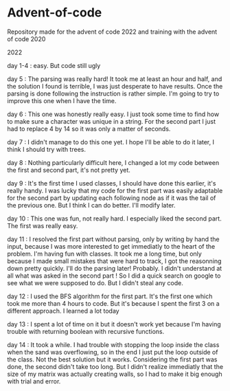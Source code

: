 # Advent-of-code

Repository made for the advent of code 2022 and training with the advent of code 2020

2022

day 1-4 : easy. But code still ugly

day 5 : The parsing was really hard! It took me at least an hour and half, and the solution I found is terrible, I was just desperate to have results. Once the parsing is done following the instruction is rather simple. I'm going to try to improve this one when I have the time.

day 6 : This one was honestly really easy. I just took some time to find how to make sure a character was unique in a string. For the second part I just had to replace 4 by 14 so it was only a matter of seconds.

day 7 : I didn't manage to do this one yet. I hope I'll be able to do it later, I think I should try with trees.

day 8 : Nothing particularly difficult here, I changed a lot my code between the first and second part, it's not pretty yet.

day 9 : It's the first time I used classes, I should have done this earlier, it's really handy. I was lucky that my code for the first part was easily adaptable for the second part by updating each following node as if it was the tail of the previous one. But I think I can do better. I'll modify later.

day 10 : This one was fun, not really hard. I especially liked the second part. The first was really easy.

day 11 : I resolved the first part without parsing, only by writing by hand the input, because I was more interested to get immediatly to the heart of the problem. I'm having fun with classes. It took me a long time, but only because I made small mistakes that were hard to track, I got the reasonning down pretty quickly. I'll do the parsing later! Probably.
I didn't understand at all what was asked in the second part ! So I did a quick search on google to see what we were supposed to do. But I didn't steal any code.

day 12 : I used the BFS algorithm for the first part. It's the first one which took me more than 4 hours to code. But it's because I spent the first 3 on a different approach. I learned a lot today

day 13 : I spent a lot of time on it but it doesn't work yet because I'm having trouble with returning boolean with recursive functions.

day 14 : It took a while. I had trouble with stopping the loop inside the class when the sand was overflowing, so in the end I just put the loop outside of the class. Not the best solution but it works. Considering the first part was done, the second didn't take too long. But I didn't realize immediatly that the size of my matrix was actually creating walls, so I had to make it big enough with trial and error. 
